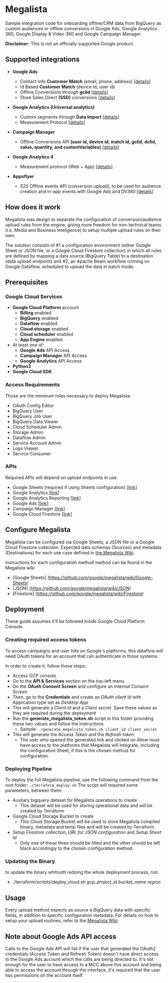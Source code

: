 # Megalista

Sample integration code for onboarding offline/CRM data from BigQuery as custom audiences or offline conversions in Google Ads, Google Analytics 360, Google Display & Video 360 and Google Campaign Manager.

**Disclaimer:** This is not an officially supported Google product.

## Supported integrations
- **Google Ads**
  - Contact Info **Customer Match** (email, phone, address) [[details]](https://support.google.com/google-ads/answer/6379332?&ref_topic=6296507)
  - Id Based **Customer Match** (device Id, user id)
  - Offline Conversions through **gclid** [[details]](https://support.google.com/google-ads/answer/2998031?)
  - Store Sales Direct **(SSD)** conversions [[details]](https://support.google.com/google-ads/answer/9995886?hl=en)

- **Google Analytics (Universal analytics)**
  - Custom segments through **Data Import** [[details]](https://support.google.com/analytics/answer/3191589?hl=en)
  - Measurement Protocol [[details]](https://developers.google.com/analytics/devguides/collection/protocol/v1#:~:text=Measurement%20Protocol%20Overview%20bookmark_border&text=The%20Google%20Analytics%20Measurement%20Protocol,directly%20to%20Google%20Analytics%20servers.)

- **Campaign Manager**
  - Offline Conversions API **(user id, device id, match id, gclid, dclid, value, quantity, and customVariables)** [[details]](https://developers.google.com/doubleclick-advertisers/guides/conversions_upload)

- **Google Analytics 4**
  - Measurement protocol (Web + App) [[details]](https://developers.google.com/analytics/devguides/collection/protocol/ga4)

- **Appsflyer**
  - S2S Offline events API (conversion upload), to be used for audience creation and in-app events with Google Ads and DV360 [[details]](https://support.appsflyer.com/hc/en-us/articles/207034486-API-de-eventos-de-servidor-para-servidor-S2S-mobile-para-mobile)

## How does it work
Megalista was design to separate the configuration of conversion/audience upload rules from the engine, giving more freedom for non-technical teams (i.e. Media and Business Inteligence) to setup multiple upload rules on their own.

The solution consists of #1 a configuration environment (either Google Sheet or JSON file, or a Google Cloud Firestore collection) in which all rules are defined by mapping a data source (BigQuery Table) to a destination (data upload endpoint) and #2, an Apache Beam workflow running on Google Dataflow, scheduled to upload the data in batch mode.

## Prerequisites

### Google Cloud Services
- **Google Cloud Platform** account
  - **Billing** enabled
  - **BigQuery** enabled
  - **Dataflow** enabled
  - **Cloud storage** enabled
  - **Cloud scheduler** enabled
  - **App Engine** enabled
- At least one of:
  - **Google Ads** API Access
  - **Campaign Manager** API Access
  - **Google Analytics** API Access
- **Python3**
- **Google Cloud SDK**

### Access Requirements
Those are the minimum roles necessary to deploy Megalista:
- OAuth Config Editor
- BigQuery User
- BigQuery Job User
- BigQuery Data Viewer
- Cloud Scheduler Admin
- Storage Admin
- Dataflow Admin
- Service Account Admin
- Logs Viewer
- Service Consumer

### APIs
Required APIs will depend on upload endpoints in use.
- Google Sheets (required if using Sheets configuration) [[link]](https://console.cloud.google.com/apis/library/sheets.googleapis.com)
- Google Analytics [[link]](https://console.cloud.google.com/apis/library/analytics.googleapis.com)
- Google Analytics Reporting [[link]](https://console.cloud.google.com/apis/library/analyticsreporting.googleapis.com)
- Google Ads [[link]](https://console.cloud.google.com/apis/library/googleads.googleapis.com)
- Campaign Manager [[link]](https://console.cloud.google.com/apis/library/dfareporting.googleapis.com)
- Google Cloud Firestore [[link]](https://console.cloud.google.com/apis/library/firestore.googleapis.com)

## Configure Megalista
Megalista can be configured via Google Sheets, a JSON file or a Google Cloud Firestore collection. Expected data schemas (Sources) and metadata (Destinations) for each use case defined in [the Megalista Wiki](https://github.com/google/megalista/wiki).

Instructions for each configuration method method can be found in the Megalista wiki
- [Google Sheets] (https://github.com/google/megalista/wiki/Google-Sheets)
- [JSON] (https://github.com/google/megalista/wiki/JSON)
- [Firestore] (https://github.com/google/megalista/wiki/Firestore)

## Deployment

These guide assumes it'll be followed inside Google Cloud Platform Console.

### Creating required access tokens
To access campaigns and user lists on Google's platforms, this dataflow will need OAuth tokens for an account that can authenticate in those systems.

In order to create it, follow these steps:
 - Access GCP console
 - Go to the **API & Services** section on the top-left menu.
 - On the **OAuth Consent Screen** and configure an *Internal Consent Screen*
 - Then, go to the **Credentials** and create an *OAuth client Id* with Application type set as *Desktop App*
 - This will generate a *Client Id* and a *Client secret*. Save these values as they are required during the deployment
 - Run the **generate_megalista_token.sh** script in this folder providing these two values and follow the instructions
   - Sample: `./generate_megalista_token.sh client_id client_secret`
 - This will generate the *Access Token* and the *Refresh token*
   -  The user who opened the generated link and clicked on *Allow* must have access to the platforms that Megalista will integrate, including the configuration Sheet, if this is the chosen method for configuration.

### Deploying Pipeline
To deploy the full Megalista pipeline, use the following command from the root folder:
`./terraform_deploy.sh`
The script will required some parameters, between them:
- Auxliary bigquery dataset for Megalista operations to create
  - This dataset will be used for storing operational data and will be created by Terraform
- Google Cloud Storage Bucket to create
  - This Cloud Storage Bucket will be used to store Megalista compiled binary, metadata and temp files and will be created by Terraform.
- *Setup Firestore collection*, *URL for JSON configuration* and *Setup Sheet Id*
  - Only one of these three should be filled and the other should be left black accordingly to the chosen configuration method.

### Updating the Binary
to update the binary whitouth redoing the whole deployment process, run:
- ./terraform/scripts/deploy_cloud.sh *gcp_project_id* *bucket_name* *region*

## Usage
Every upload method expects as source a BigQuery data with specific fields, in addition to specific configuration metadata. For details on how to setup your upload routines, refer to the [Megalista Wiki](https://github.com/google/megalista/wiki).

## Note about Google Ads API access
Calls to the Google Ads API will fail if the user that generated the OAuth2 credentials (Access Token and Refresh Token) doesn't have direct access to the Google Ads account which the calls are being directed to. It's not enough for the user to have access to a MCC above this account and being able to access the account through the interface, it's required that the user has permissions on the account itself.
